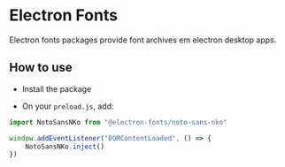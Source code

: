 # Electron Fonts

Electron fonts packages provide font archives em electron desktop apps.

## How to use

* Install the package

* On your `preload.js`, add:

```ts
import NotoSansNKo from "@electron-fonts/noto-sans-nko"

window.addEventListener("DOMContentLoaded", () => {
    NotoSansNKo.inject()
})
```